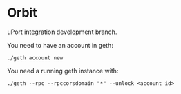 # Orbit

uPort integration development branch.

You need to have an account in geth:
```
./geth account new
```

You need a running geth instance with:
```
./geth --rpc --rpccorsdomain "*" --unlock <account id>
```